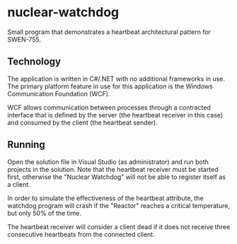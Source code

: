 # nuclear-watchdog

Small program that demonstrates a heartbeat architectural pattern for SWEN-755.

## Technology

The application is written in C#/.NET with no additional frameworks in use. The
primary platform feature in use for this application is the Windows Communication
Foundation (WCF).

WCF allows communication between processes through a contracted interface that is
defined by the server (the heartbeat receiver in this case) and consumed by the
client (the heartbeat sender).

## Running

Open the solution file in Visual Studio (as administrator) and run both projects in
the solution. Note that the heartbeat receiver must be started first, otherwise the
"Nuclear Watchdog" will not be able to register itself as a client.

In order to simulate the effectiveness of the heartbeat attribute, the watchdog
program will crash if the "Reactor" reaches a critical temperature, but only 50% of
the time.

The heartbeat receiver will consider a client dead if it does not receive three
consecutive heartbeats from the connected client.
